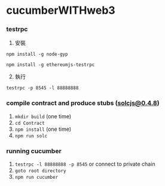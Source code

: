 # cucumberWITHweb3

### testrpc

1. 安裝

  ```npm install -g node-gyp```

  ```npm install -g ethereumjs-testrpc```

2. 執行

  ```testrpc -p 8545 -l 88888888```
  
### compile contract and produce stubs (solcjs@0.4.8)

1. ```mkdir build``` (one time)
2. ```cd Contract```
3. ```npm install``` (one time)
4. ```npm run solc```


### running cucumber ###

1. ```testrpc -l 88888888 -p 8545``` or connect to private chain
2. ```goto root directory```
3. ```npm run cucumber```
